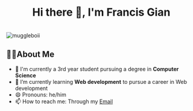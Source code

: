 <h1 align="center">Hi there 👋, I'm Francis Gian </h1>

<br>
<img src="https://komarev.com/ghpvc/?username=muggleboii&color=blue&style=plastic" alt="muggleboii" />

## 👨‍💻About Me
 - 📓 I'm currently a 3rd year student pursuing a degree in **Computer Science**
 - 🌱 I’m currently learning **Web development** to pursue a career in Web development
 - 😄 Pronouns: he/him
 - 📫 How to reach me: Through my <a href="mailto:francisgian.fgm@gmail.com">Email</a>

 

<!--
**muggleboii/muggleboii** is a ✨ _special_ ✨ repository because its `README.md` (this file) appears on your GitHub profile.

Here are some ideas to get you started:

- 🔭 I’m currently working on ...

- 👯 I’m looking to collaborate on ...
- 🤔 I’m looking for help with ...
- 💬 Ask me about ...
- ⚡ Fun fact: ...
-->
